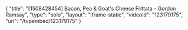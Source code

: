 {
    "title": "[1508428454] Bacon, Pea & Goat's Cheese Frittata - Gordon Ramsay",
    "type": "solo",
    "layout": "iframe-static",
    "videoId": "123179175",
    "url": "\/tvpembed\/123179175"
}